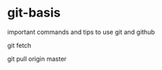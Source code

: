 # git-basis
important commands and tips to use git and github

git fetch

git pull origin master



